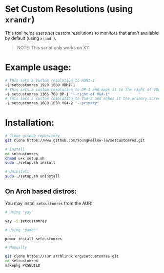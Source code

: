 # Set Custom Resolutions (using `xrandr`)
This tool helps users set custom resolutions to monitors that aren't available by default (using `xrandr`).
>NOTE: This script only works on X11
# Example usage:
```bash
# This sets a custom resolution to HDMI-1
~$ setcustomres 1920 1080 HDMI-1
# This sets a custom resolution to DP-1 and maps it to the right of VGA-1
~$ setcustomres 1366 768 DP-1 "--right-of VGA-1"
# This sets a custom resolution to VGA-2 and makes it the primary screen
~$ setcustomres 1680 1050 VGA-2 "--primary"
```
# Installation:
```bash
# Clone github repository
git clone https://www.github.com/YoungFellow-le/setcustomres.git

# Install
cd setcustomres
chmod u+x setup.sh
sudo ./setup.sh install

# Uninstall
sudo ./setup.sh uninstall
```
## On Arch based distros:
You may install `setcustomres` from the AUR:
```bash
# Using 'yay'

yay -S setcustomres

# Using 'pamac'

pamac install setcustomres

# Manually

git clone https://aur.archlinux.org/setcustomres.git
cd setcustomres
makepkg PKGBUILD
```